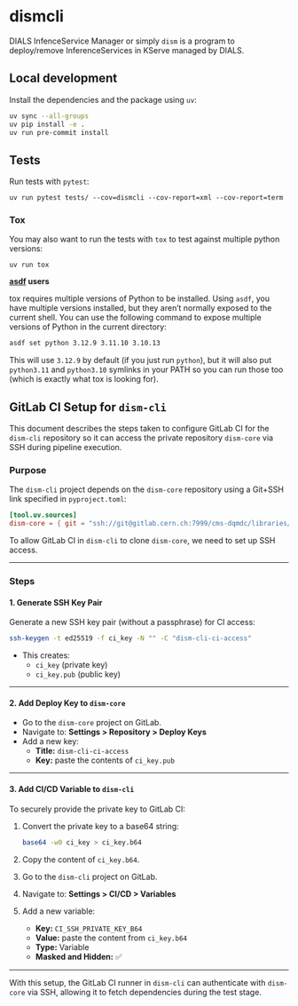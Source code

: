 # dismcli

DIALS InfenceService Manager or simply `dism` is a program to deploy/remove InferenceServices in KServe managed by DIALS.

## Local development

Install the dependencies and the package using `uv`:

```bash
uv sync --all-groups
uv pip install -e .
uv run pre-commit install
```

## Tests

Run tests with `pytest`:

```shell
uv run pytest tests/ --cov=dismcli --cov-report=xml --cov-report=term
```

### Tox

You may also want to run the tests with `tox` to test against multiple python versions:

```shell
uv run tox
```

**[asdf](https://asdf-vm.com/) users**

tox requires multiple versions of Python to be installed. Using `asdf`, you have multiple versions installed, but they aren’t normally exposed to the current shell. You can use the following command to expose multiple versions of Python in the current directory:

```bash
asdf set python 3.12.9 3.11.10 3.10.13
```

This will use `3.12.9` by default (if you just run `python`), but it will also put `python3.11` and `python3.10` symlinks in your PATH so you can run those too (which is exactly what tox is looking for).


## GitLab CI Setup for `dism-cli`

This document describes the steps taken to configure GitLab CI for the `dism-cli` repository so it can access the private repository `dism-core` via SSH during pipeline execution.

### Purpose

The `dism-cli` project depends on the `dism-core` repository using a Git+SSH link specified in `pyproject.toml`:

```toml
[tool.uv.sources]
dism-core = { git = "ssh://git@gitlab.cern.ch:7999/cms-dqmdc/libraries/dism-core.git", rev = "v1.0.0" }
```

To allow GitLab CI in `dism-cli` to clone `dism-core`, we need to set up SSH access.

---

### Steps

#### 1. Generate SSH Key Pair

Generate a new SSH key pair (without a passphrase) for CI access:

```bash
ssh-keygen -t ed25519 -f ci_key -N "" -C "dism-cli-ci-access"
```

- This creates:
  - `ci_key` (private key)
  - `ci_key.pub` (public key)

---

#### 2. Add Deploy Key to `dism-core`

- Go to the `dism-core` project on GitLab.
- Navigate to: **Settings > Repository > Deploy Keys**
- Add a new key:
  - **Title:** `dism-cli-ci-access`
  - **Key:** paste the contents of `ci_key.pub`

---

#### 3. Add CI/CD Variable to `dism-cli`

To securely provide the private key to GitLab CI:

1. Convert the private key to a base64 string:

   ```bash
   base64 -w0 ci_key > ci_key.b64
   ```

2. Copy the content of `ci_key.b64`.

3. Go to the `dism-cli` project on GitLab.

4. Navigate to: **Settings > CI/CD > Variables**

5. Add a new variable:
   - **Key:** `CI_SSH_PRIVATE_KEY_B64`
   - **Value:** paste the content from `ci_key.b64`
   - **Type:** Variable
   - **Masked and Hidden:** ✅

---

With this setup, the GitLab CI runner in `dism-cli` can authenticate with `dism-core` via SSH, allowing it to fetch dependencies during the test stage.

